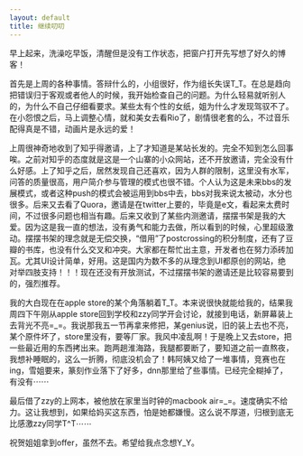 ```yaml
---
layout: default
title: 继续叨叨
---
```


早上起来，洗澡吃早饭，清醒但是没有工作状态，把窗户打开先写想了好久的博客！

首先是上周的各种事情。答辩什么的，小组很好，作为组长失误T_T。在总是趋向把错误归于客观或者他人的时候，我开始检查自己的问题。为什么轻易就听别人的，为什么不自己仔细看要求。某些太有个性的女纸，姐为什么才发现驾驭不了。在小怨恨之后，马上调整心情，就和美女去看Rio了，剧情很老套的么，不过音乐配得真是不错，动画片是永远的爱！

上周很神奇地收到了知乎得邀请，上了才知道是某站长发的。完全不知到怎么回事唉。之前对知乎的态度就是这是一个山寨的小众网站，还不开放邀请，完全没有什么好感。上了知乎之后，居然发现自己还喜欢，因为人群的限制，这里没有水军，问答的质量很高，用户简介参与管理的模式也很不错。个人认为这是未来bbs的发展模式，或者这种push的模式会被运用到bbs中去，bbs对我来说太被动，水分也很多。后来又去看了Quora，邀请是在twitter上要的，毕竟是e文，看起来太费时间，不过很多问题也相当有趣。后来又收到了某些内测邀请，摆摆书架是我的大爱。因为这是我一直的想法，没有勇气和能力去做，所以看到的时候，心里超级激动。摆摆书架的理念就是无偿交换，“借用”了postcrossing的积分制度，还有了豆瓣的书库，也没有什么交叉和冲突。大家都在帮忙出主意，开发者也在努力添砖加瓦。尤其UI设计简单，好用。这是国内为数不多的从理念到UI都原创的网站，绝对举四肢支持！！！现在还没有开放测试，不过摆摆书架的邀请还是比较容易要到的，强烈推荐。

我的大白现在在apple store的某个角落躺着T_T。本来说很快就能给我的，结果我周四下午刚从apple store回到学校和zzy同学开会讨论，就接到电话，新屏幕装上去背光不亮=_=。我说那我五一节再拿来修把，某genius说，旧的装上去也不亮，某个原件坏了，store里没有，要等厂家。我风中凌乱啊！于是晚上又去store，把一些最近用的东西拷出来。跑两趟淮海路，我腿都要断了，要知道之前一直熬夜，我想补睡眠的，这么一折腾，彻底没机会了！韩阿姨又给了一堆事情，竞赛也在ing，雪姐要来，篆刻作业落下了好多，dnn那里给了些事情。已经完全糊掉了，有没有⋯⋯

最后借了zzy的上网本，被他放在家里当时钟的macbook air=_=。速度确实不给力。这让我想到，如果给妈买这东西，怕是她都嫌慢。这么说不厚道，归根到底无比感激zzy同学T^T⋯⋯

祝贺姐姐拿到offer，虽然不去。希望给我点念想Y_Y。